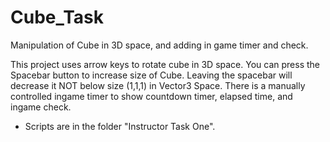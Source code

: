 # Cube_Task
Manipulation of Cube in 3D space, and adding in game timer and check. 


This project uses arrow keys to rotate cube in 3D space. You can press the Spacebar button to increase size of Cube. Leaving the spacebar will decrease it NOT below size (1,1,1) in Vector3 Space. There is a manually controlled ingame timer to show countdown timer, elapsed time, and ingame check. 

- Scripts are in the folder "Instructor Task One". 
